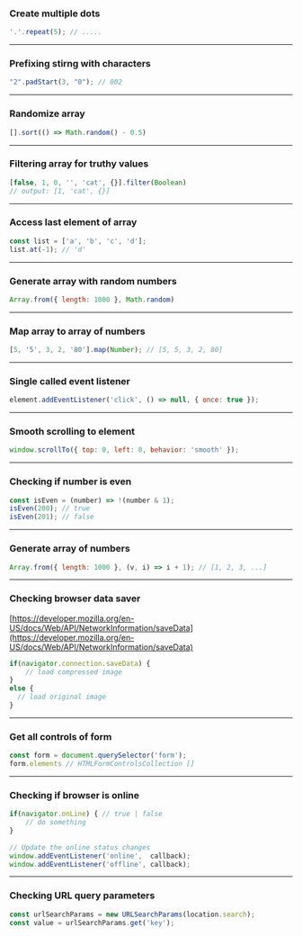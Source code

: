 ### Create multiple dots
```js
'.'.repeat(5); // .....
```

---

### Prefixing stirng with characters
```js
"2".padStart(3, "0"); // 002
```

---

### Randomize array
```js
[].sort(() => Math.random() - 0.5)
```

---

### Filtering array for truthy values
```js
[false, 1, 0, '', 'cat', {}].filter(Boolean)
// output: [1, 'cat', {}]
```

---

### Access last element of array
```js
const list = ['a', 'b', 'c', 'd'];
list.at(-1); // 'd'
```

---

### Generate array with random numbers
```js
Array.from({ length: 1000 }, Math.random)
```

---

### Map array to array of numbers
```js
[5, '5', 3, 2, '80'].map(Number); // [5, 5, 3, 2, 80]
```

---

### Single called event listener
```js
element.addEventListener('click', () => null, { once: true });
```

---

### Smooth scrolling to element
```js
window.scrollTo({ top: 0, left: 0, behavior: 'smooth' });
```

---

### Checking if number is even
```js
const isEven = (number) => !(number & 1);
isEven(200); // true
isEven(201); // false
```

---

### Generate array of numbers
```js
Array.from({ length: 1000 }, (v, i) => i + 1); // [1, 2, 3, ...]
```

---

### Checking browser data saver

[https://developer.mozilla.org/en-US/docs/Web/API/NetworkInformation/saveData](https://developer.mozilla.org/en-US/docs/Web/API/NetworkInformation/saveData)
```js
if(navigator.connection.saveData) {
    // load compressed image
}
else {
  // load original image
}
```

---

### Get all controls of form
```js
const form = document.querySelector('form');
form.elements // HTMLFormControlsCollection []
```

---

### Checking if browser is online
```js
if(navigator.onLine) { // true | false
    // do something
}
 
// Update the online status changes
window.addEventListener('online',  callback);
window.addEventListener('offline', callback);
```

---

### Checking URL query parameters
```js
const urlSearchParams = new URLSearchParams(location.search);
const value = urlSearchParams.get('key');
```

